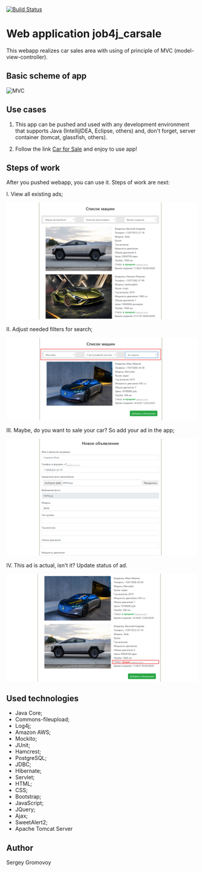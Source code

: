 [![Build Status](https://travis-ci.org/Sir-Hedgehog/job4j_carsale.svg?branch=master)](https://travis-ci.org/Sir-Hedgehog/job4j_carsale)

# Web application job4j_carsale

This webapp realizes car sales area with using of principle of MVC (model-view-controller).

## Basic scheme of app
![MVC](https://www.researchgate.net/profile/Samir_Mbarki/publication/267333148/figure/fig2/AS:295594594717708@1447486651773/Principle-of-operation-of-the-Struts-framework.png)

## Use cases
1) This app can be pushed and used with any development environment that supports Java (IntellijIDEA, Eclipse, others) and, don't forget, server container (tomcat, glassfish, others).

2) Follow the link [Car for Sale](https://car4sale.herokuapp.com "car4sale") and enjoy to use app!

## Steps of work
After you pushed webapp, you can use it. Steps of work are next:

I. View all existing ads;

![ExistingAds](https://github.com/Sir-Hedgehog/job4j_carsale/blob/master/src/main/resources/screenshots/existingAds.PNG)

II. Adjust needed filters for search;

![Filters](https://github.com/Sir-Hedgehog/job4j_carsale/blob/master/src/main/resources/screenshots/filters.PNG)

III. Maybe, do you want to sale your car? So add your ad in the app;

![NewAdd](https://github.com/Sir-Hedgehog/job4j_carsale/blob/master/src/main/resources/screenshots/newAd.PNG)

IV. This ad is actual, isn't it? Update status of ad. 

![Status](https://github.com/Sir-Hedgehog/job4j_carsale/blob/master/src/main/resources/screenshots/status.PNG)

## Used technologies
* Java Core;
* Commons-fileupload;
* Log4j;
* Amazon AWS;
* Mockito;
* JUnit;
* Hamcrest;
* PostgreSQL;
* JDBC;
* Hibernate;
* Servlet;
* HTML;
* CSS;
* Bootstrap;
* JavaScript;
* JQuery;
* Ajax;
* SweetAlert2;
* Apache Tomcat Server

## Author
Sergey Gromovoy